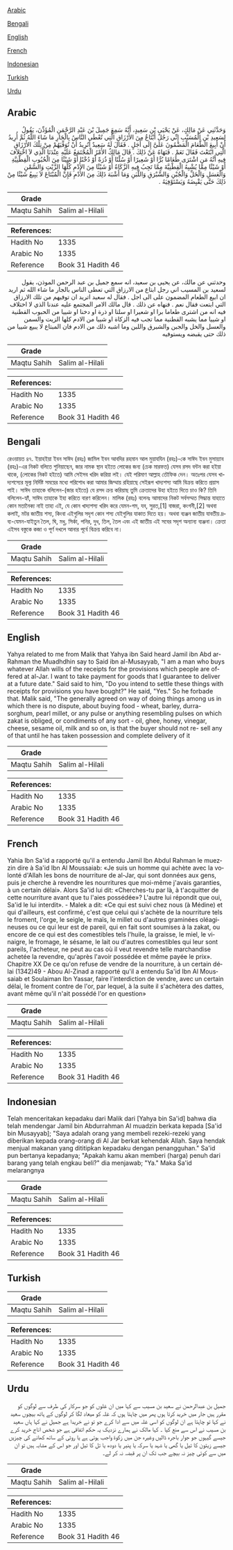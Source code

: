 [Arabic](#arabic)

[Bengali](#bengali)

[English](#english)

[French](#french)

[Indonesian](#indonesian)

[Turkish](#turkish)

[Urdu](#urdu)

## Arabic


<div dir="rtl" lang="ar" style={{fontSize:'larger',backgroundColor:'#f8f9fa',padding:20}}>
وَحَدَّثَنِي عَنْ مَالِكٍ، عَنْ يَحْيَى بْنِ سَعِيدٍ، أَنَّهُ سَمِعَ جَمِيلَ بْنَ عَبْدِ الرَّحْمَنِ الْمُؤَذِّنَ، يَقُولُ لِسَعِيدِ بْنِ الْمُسَيَّبِ إِنِّي رَجُلٌ أَبْتَاعُ مِنَ الأَرْزَاقِ الَّتِي تُعْطَى النَّاسُ بِالْجَارِ مَا شَاءَ اللَّهُ ثُمَّ أُرِيدُ أَنْ أَبِيعَ الطَّعَامَ الْمَضْمُونَ عَلَىَّ إِلَى أَجَلٍ ‏.‏ فَقَالَ لَهُ سَعِيدٌ أَتُرِيدُ أَنْ تُوَفِّيَهُمْ مِنْ تِلْكَ الأَرْزَاقِ الَّتِي ابْتَعْتَ فَقَالَ نَعَمْ ‏.‏ فَنَهَاهُ عَنْ ذَلِكَ ‏.‏ قَالَ مَالِكٌ الأَمْرُ الْمُجْتَمَعُ عَلَيْهِ عِنْدَنَا الَّذِي لاَ اخْتِلاَفَ فِيهِ أَنَّهُ مَنِ اشْتَرَى طَعَامًا بُرًّا أَوْ شَعِيرًا أَوْ سُلْتًا أَوْ ذُرَةً أَوْ دُخْنًا أَوْ شَيْئًا مِنَ الْحُبُوبِ الْقِطْنِيَّةِ أَوْ شَيْئًا مِمَّا يُشْبِهُ الْقِطْنِيَّةَ مِمَّا تَجِبُ فِيهِ الزَّكَاةُ أَوْ شَيْئًا مِنَ الأُدْمِ كُلِّهَا الزَّيْتِ وَالسَّمْنِ وَالْعَسَلِ وَالْخَلِّ وَالْجُبْنِ وَالشَّبْرَقِ وَاللَّبَنِ وَمَا أَشْبَهَ ذَلِكَ مِنَ الأُدْمِ فَإِنَّ الْمُبْتَاعَ لاَ يَبِيعُ شَيْئًا مِنْ ذَلِكَ حَتَّى يَقْبِضَهُ وَيَسْتَوْفِيَهُ ‏.‏
</div>
<div style={{backgroundColor:'#f8f9fa',padding:20, marginBottom: 10}}><table> <thead> <tr> <th>Grade</th> <th></th> </tr> </thead> <tbody> <tr><td>Maqtu Sahih</td><td>Salim al-Hilali</td></tr></tbody></table><table> <thead> <tr> <th>References:</th> <th></th> </tr> </thead> <tbody><tr><td>Hadith No</td><td>1335</td></tr><tr><td>Arabic No</td><td>1335</td></tr><tr><td>Reference</td><td>Book 31 Hadith 46</td></tr></tbody></table></div>


<div dir="rtl" lang="ar" style={{fontSize:'larger',backgroundColor:'#f8f9fa',padding:20}}>
وحدثني عن مالك، عن يحيى بن سعيد، انه سمع جميل بن عبد الرحمن الموذن، يقول لسعيد بن المسيب اني رجل ابتاع من الارزاق التي تعطى الناس بالجار ما شاء الله ثم اريد ان ابيع الطعام المضمون على الى اجل . فقال له سعيد اتريد ان توفيهم من تلك الارزاق التي ابتعت فقال نعم . فنهاه عن ذلك . قال مالك الامر المجتمع عليه عندنا الذي لا اختلاف فيه انه من اشترى طعاما برا او شعيرا او سلتا او ذرة او دخنا او شييا من الحبوب القطنية او شييا مما يشبه القطنية مما تجب فيه الزكاة او شييا من الادم كلها الزيت والسمن والعسل والخل والجبن والشبرق واللبن وما اشبه ذلك من الادم فان المبتاع لا يبيع شييا من ذلك حتى يقبضه ويستوفيه
</div>
<div style={{backgroundColor:'#f8f9fa',padding:20, marginBottom: 10}}><table> <thead> <tr> <th>Grade</th> <th></th> </tr> </thead> <tbody> <tr><td>Maqtu Sahih</td><td>Salim al-Hilali</td></tr></tbody></table><table> <thead> <tr> <th>References:</th> <th></th> </tr> </thead> <tbody><tr><td>Hadith No</td><td>1335</td></tr><tr><td>Arabic No</td><td>1335</td></tr><tr><td>Reference</td><td>Book 31 Hadith 46</td></tr></tbody></table></div>

## Bengali


<div dir="ltr" lang="bn" style={{fontSize:'larger',backgroundColor:'#f8f9fa',padding:20}}>
রেওয়ায়ত ৪৭. ইয়াহইয়া ইবন সাঈদ (রহঃ) জামিল ইবন আবদির রহমান আল মুয়াযযিন (রহঃ)-কে সাঈদ ইবন মুসায়্যাব (রহঃ)-এর নিকট বলিতে শুনিয়াছেন, জার নামক স্থান হইতে লোকের জন্য (চেক মারফত) যেসব রসদ বন্টন করা হইয়া থাকে, (লোকের নিকট হইতে) আমি সেইসব খরিদ করিয়া লই। যেই পরিমাণ আল্লাহ তৌফিক দেন। অতঃপর যেসব খাদ্যশস্যের মূল্য নির্দিষ্ট সময়ের মধ্যে পরিশোধ করা আমার জিম্মায় রহিয়াছে সেইরূপ খাদ্যশস্য আমি বিক্রয় করিতে প্রয়াস পাই। সাঈদ তাহাকে বলিলেন-(জার হইতে) যে রসদ ক্রয় করিয়াছ তুমি ক্রেতাদের উহা হইতে দিতে চাও কি? তিনি বলিলেন-হ্যাঁ, সাঈদ তাহাকে ইহা করিতে বারণ করিলেন। মালিক (রহঃ) বলেনঃ আমাদের নিকট সর্বসম্মত সিদ্ধান্ত যাহাতে কোন মতানৈক্য নাই তাহা এই, যে কোন খাদ্যশস্য খরিদ করে যেমন-গম, যব, সুরত,[1] বাজরা, কংগনী,[2] অথবা কলাই, মটর জাতীয় শস্য, কিংবা এইগুলির সদৃশ কোন শস্য যেইগুলির যাকাত দিতে হয়। অথবা ব্যঞ্জন জাতীয় যাবতীয় দ্রব্য-যেমন-যাইতুন তৈল, ঘি, মধু, সির্কা, পনির, দুধ, তিল, তৈল এবং এই জাতীয় এই সবের সদৃশ অন্যান্য ব্যঞ্জনা। ক্রেতা এইসব বস্তুকে কজা ও পূর্ণ দখলে আনার পূর্বে বিক্রয় করিবে না।
</div>
<div style={{backgroundColor:'#f8f9fa',padding:20, marginBottom: 10}}><table> <thead> <tr> <th>Grade</th> <th></th> </tr> </thead> <tbody> <tr><td>Maqtu Sahih</td><td>Salim al-Hilali</td></tr></tbody></table><table> <thead> <tr> <th>References:</th> <th></th> </tr> </thead> <tbody><tr><td>Hadith No</td><td>1335</td></tr><tr><td>Arabic No</td><td>1335</td></tr><tr><td>Reference</td><td>Book 31 Hadith 46</td></tr></tbody></table></div>

## English


<div dir="ltr" lang="en" style={{fontSize:'larger',backgroundColor:'#f8f9fa',padding:20}}>
Yahya related to me from Malik that Yahya ibn Said heard Jamil ibn Abd ar-Rahman the Muadhdhin say to Said ibn al-Musayyab, "I am a man who buys whatever Allah wills of the receipts for the provisions which people are offered at al-Jar. I want to take payment for goods that I guarantee to deliver at a future date." Said said to him, "Do you intend to settle these things with receipts for provisions you have bought?" He said, "Yes." So he forbade that. Malik said, "The generally agreed on way of doing things among us in which there is no dispute, about buying food - wheat, barley, durra-sorghum, pearl millet, or any pulse or anything resembling pulses on which zakat is obliged, or condiments of any sort - oil, ghee, honey, vinegar, cheese, sesame oil, milk and so on, is that the buyer should not re- sell any of that until he has taken possession and complete delivery of it
</div>
<div style={{backgroundColor:'#f8f9fa',padding:20, marginBottom: 10}}><table> <thead> <tr> <th>Grade</th> <th></th> </tr> </thead> <tbody> <tr><td>Maqtu Sahih</td><td>Salim al-Hilali</td></tr></tbody></table><table> <thead> <tr> <th>References:</th> <th></th> </tr> </thead> <tbody><tr><td>Hadith No</td><td>1335</td></tr><tr><td>Arabic No</td><td>1335</td></tr><tr><td>Reference</td><td>Book 31 Hadith 46</td></tr></tbody></table></div>

## French


<div dir="ltr" lang="fr" style={{fontSize:'larger',backgroundColor:'#f8f9fa',padding:20}}>
Yahia Ibn Sa'id a rapporté qu'il a entendu Jamil Ibn Abdul Rahman le muezzin dire à Sa'id Ibn Al Moussaiab: «Je suis un homme qui achète avec la volonté d'Allah les bons de nourriture de al-Jar, qui sont données aux gens, puis je cherche à revendre les nourritures que moi-même j'avais garanties, à un certain délai». Alors Sa'id lui dit: «Cherches-tu par là, à t'acquitter de cette nourriture avant que tu l'aies possédée»? L'autre lui répondit que oui, Sa'id le lui interdit». - Malek a dit: «Ce qui est suivi chez nous (à Médine) et qui d'ailleurs, est confirmé, c'est que celui qui s'achète de la nourriture tels le froment, l'orge, le seigle, le maïs, le millet ou d'autres graminées oléagineuses ou ce qui leur est de pareil, qui en fait sont soumises à la zakat, ou encore de ce qui est des comestibles tels l'huile, la graisse, le miel, le vinaigre, le fromage, le sésame, le lait ou d'autres comestibles qui leur sont pareils, l'acheteur, ne peut au cas où il veut revendre telle marchandise achetée la revendre, qu'après l'avoir possédée et même payée le prix». Chapitre XX De ce qu'on refuse de vendre de la nourriture, à un certain délai (1342)49 - Abou Al-Zinad a rapporté qu'il a entendu Sa'id Ibn Al Moussaiab et Soulaiman Ibn Yassar, faire l'interdiction de vendre, avec un certain délai, le froment contre de l'or, par lequel, à la suite il s'achètera des dattes, avant même qu'il n'ait possédé l'or en question»
</div>
<div style={{backgroundColor:'#f8f9fa',padding:20, marginBottom: 10}}><table> <thead> <tr> <th>Grade</th> <th></th> </tr> </thead> <tbody> <tr><td>Maqtu Sahih</td><td>Salim al-Hilali</td></tr></tbody></table><table> <thead> <tr> <th>References:</th> <th></th> </tr> </thead> <tbody><tr><td>Hadith No</td><td>1335</td></tr><tr><td>Arabic No</td><td>1335</td></tr><tr><td>Reference</td><td>Book 31 Hadith 46</td></tr></tbody></table></div>

## Indonesian


<div dir="ltr" lang="id" style={{fontSize:'larger',backgroundColor:'#f8f9fa',padding:20}}>
Telah menceritakan kepadaku dari Malik dari [Yahya bin Sa'id] bahwa dia telah mendengar Jamil bin Abdurrahman Al muadzin berkata kepada [Sa'id bin Musayyab]; "Saya adalah orang yang membeli rezeki-rezeki yang diberikan kepada orang-orang di Al Jar berkat kehendak Allah. Saya hendak menjual makanan yang dititipkan kepadaku dengan penangguhan." Sa'id pun bertanya kepadanya; "Apakah kamu akan memberi (harga) penuh dari barang yang telah engkau beli?" dia menjawab; "Ya." Maka Sa'id melarangnya
</div>
<div style={{backgroundColor:'#f8f9fa',padding:20, marginBottom: 10}}><table> <thead> <tr> <th>Grade</th> <th></th> </tr> </thead> <tbody> <tr><td>Maqtu Sahih</td><td>Salim al-Hilali</td></tr></tbody></table><table> <thead> <tr> <th>References:</th> <th></th> </tr> </thead> <tbody><tr><td>Hadith No</td><td>1335</td></tr><tr><td>Arabic No</td><td>1335</td></tr><tr><td>Reference</td><td>Book 31 Hadith 46</td></tr></tbody></table></div>

## Turkish


<div dir="ltr" lang="tr" style={{fontSize:'larger',backgroundColor:'#f8f9fa',padding:20}}>

</div>
<div style={{backgroundColor:'#f8f9fa',padding:20, marginBottom: 10}}><table> <thead> <tr> <th>Grade</th> <th></th> </tr> </thead> <tbody> <tr><td>Maqtu Sahih</td><td>Salim al-Hilali</td></tr></tbody></table><table> <thead> <tr> <th>References:</th> <th></th> </tr> </thead> <tbody><tr><td>Hadith No</td><td>1335</td></tr><tr><td>Arabic No</td><td>1335</td></tr><tr><td>Reference</td><td>Book 31 Hadith 46</td></tr></tbody></table></div>

## Urdu


<div dir="rtl" lang="ur" style={{fontSize:'larger',backgroundColor:'#f8f9fa',padding:20}}>
جمیل بن عبدالرحمن نے سعید بن مسیب سے کہا میں ان غلوں کو جو سرکار کی طرف سے لوگوں کو مقرر ہیں جار میں خرید کرتا ہوں پھر میں چاہتا ہوں کہ غلہ کو میعاد لگا کر لوگوں کے ہاتھ بیچوں سعید نے کہا تو چاہتا ہے ان لوگوں کو اسی غلہ میں سے ادا کرے جو تو نے خریدا ہے جمیل نے کہا ہاں سعید بن مسیب نے اس سے منع کیا ۔ کہا مالک نے ہمارے نزدیک یہ حکم اتفاقی ہے جو شخص اناج خرید کرے جیسے گیہوں جو جوار باجرہ ڈالیں وغیرہ جن میں زکوة واجب ہوتی ہے یا روٹی کے ساتھ کھانے کی چیزیں جیسے زیتون کا تیل یا گھی یا شہد یا سرکہ یا پنیر یا دودھ یا تل کا تیل اور جو اس کے مشابہ ہیں تو ان میں سے کوئی چیز نہ بیچے جب تک ان پر قبضہ نہ کر لے۔
</div>
<div style={{backgroundColor:'#f8f9fa',padding:20, marginBottom: 10}}><table> <thead> <tr> <th>Grade</th> <th></th> </tr> </thead> <tbody> <tr><td>Maqtu Sahih</td><td>Salim al-Hilali</td></tr></tbody></table><table> <thead> <tr> <th>References:</th> <th></th> </tr> </thead> <tbody><tr><td>Hadith No</td><td>1335</td></tr><tr><td>Arabic No</td><td>1335</td></tr><tr><td>Reference</td><td>Book 31 Hadith 46</td></tr></tbody></table></div>